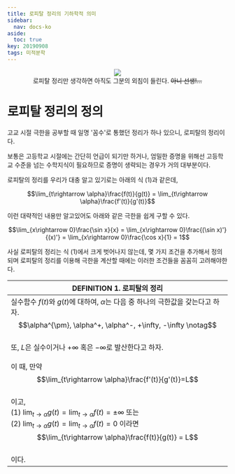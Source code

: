 ```yaml
---
title: 로피탈 정리의 기하학적 의미
sidebar:
  nav: docs-ko
aside:
  toc: true
key: 20190908
tags: 미적분학
---
```


<p align = "center">
  <img src = "https://data.ygosu.com/upload_files/board_study/240555/574b096040ae3.jpg">
  <br>
  로피탈 정리만 생각하면 아직도 그분의 외침이 들린다. <del>아니 선생!...</del>
</p>

# 로피탈 정리의 정의

고교 시절 극한을 공부할 때 일명 '꼼수'로 통했던 정리가 하나 있으니, 로피탈의 정리이다.

보통은 고등학교 시절에는 간단히 언급이 되기만 하거나, 엄밀한 증명을 위해선 고등학교 수준을 넘는 수학지식이 필요하므로 증명이 생략되는 경우가 거의 대부분이다.

로피탈의 정리를 우리가 대충 알고 있기로는 아래의 식 (1)과 같은데,

$$\lim_{t\rightarrow \alpha}\frac{f(t)}{g(t)} = \lim_{t\rightarrow \alpha}\frac{f'(t)}{g'(t)}$$

이런 대략적인 내용만 알고있어도 아래와 같은 극한을 쉽게 구할 수 있다.

$$\lim_{x\rightarrow 0}\frac{\sin x}{x} = \lim_{x\rightarrow 0}\frac{(\sin x)'}{(x)'} = \lim_{x\rightarrow 0}\frac{\cos x}{1} = 1$$

사실 로피탈의 정리는 식 (1)에서 크게 벗어나지 않는데, 몇 가지 조건을 추가해서 정의되며 로피탈의 정리를 이용해 극한을 계산할 때에는 이러한 조건들을 꼼꼼히 고려해야한다.

| DEFINITION 1. 로피탈의 정리 |
| --------- |
|실수함수 $f(t)$와 $g(t)$에 대하여, $\alpha$는 다음 중 하나의 극한값을 갖는다고 하자. <br> $$\alpha^{\pm}, \alpha^+, \alpha^-, +\infty, -\infty \notag$$<br> 또, $L$은 실수이거나 $+\infty$ 혹은 $-\infty$로 발산한다고 하자. <br><br> 이 때, 만약 <br>$$\lim_{t\rightarrow \alpha}\frac{f'(t)}{g'(t)}=L$$ <br> 이고, <br> $\text{(1) }\lim_{t\rightarrow \alpha}g(t) = \lim_{t\rightarrow \alpha}f(t) = \pm\infty$ 또는 <br> $\text{(2) }\lim_{t\rightarrow \alpha}g(t) = \lim_{t\rightarrow \alpha}f(t) = 0$ 이라면 <br> $$\lim_{t\rightarrow \alpha}\frac{f(t)}{g(t)} = L$$ <br>이다.|
